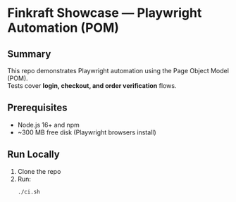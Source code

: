 # Finkraft Showcase — Playwright Automation (POM)

## Summary
This repo demonstrates Playwright automation using the Page Object Model (POM).  
Tests cover **login, checkout, and order verification** flows.

## Prerequisites
- Node.js 16+ and npm
- ~300 MB free disk (Playwright browsers install)

## Run Locally
1. Clone the repo
2. Run:
   ```bash
   ./ci.sh
